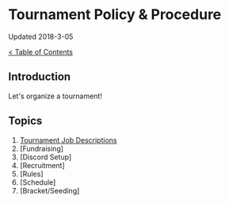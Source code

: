 # Tournament Policy & Procedure

Updated 2018-3-05

[< Table of Contents][0]

## Introduction

Let's organize a tournament!

## Topics

1. [Tournament Job Descriptions][1]
2. [Fundraising]
3. [Discord Setup]
4. [Recruitment]
5. [Rules]
6. [Schedule]
7. [Bracket/Seeding]


[0]: ../README.md
[1]: job_descriptions.md
[2]: fundraising.md
[3]: discord_setup.md
[4]: recruitment.md
[5]: rules.md
[6]: schedule.md
[7]: bracket.md
